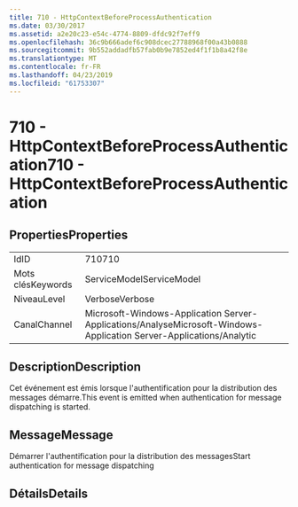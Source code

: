```yaml
---
title: 710 - HttpContextBeforeProcessAuthentication
ms.date: 03/30/2017
ms.assetid: a2e20c23-e54c-4774-8809-dfdc92f7eff9
ms.openlocfilehash: 36c9b666adef6c908dcec27788968f00a43b0888
ms.sourcegitcommit: 9b552addadfb57fab0b9e7852ed4f1f1b8a42f8e
ms.translationtype: MT
ms.contentlocale: fr-FR
ms.lasthandoff: 04/23/2019
ms.locfileid: "61753307"
---
```

# <a name="710---httpcontextbeforeprocessauthentication"></a><span data-ttu-id="427e1-102">710 - HttpContextBeforeProcessAuthentication</span><span class="sxs-lookup"><span data-stu-id="427e1-102">710 - HttpContextBeforeProcessAuthentication</span></span>
## <a name="properties"></a><span data-ttu-id="427e1-103">Properties</span><span class="sxs-lookup"><span data-stu-id="427e1-103">Properties</span></span>  
  
|||  
|-|-|  
|<span data-ttu-id="427e1-104">Id</span><span class="sxs-lookup"><span data-stu-id="427e1-104">ID</span></span>|<span data-ttu-id="427e1-105">710</span><span class="sxs-lookup"><span data-stu-id="427e1-105">710</span></span>|  
|<span data-ttu-id="427e1-106">Mots clés</span><span class="sxs-lookup"><span data-stu-id="427e1-106">Keywords</span></span>|<span data-ttu-id="427e1-107">ServiceModel</span><span class="sxs-lookup"><span data-stu-id="427e1-107">ServiceModel</span></span>|  
|<span data-ttu-id="427e1-108">Niveau</span><span class="sxs-lookup"><span data-stu-id="427e1-108">Level</span></span>|<span data-ttu-id="427e1-109">Verbose</span><span class="sxs-lookup"><span data-stu-id="427e1-109">Verbose</span></span>|  
|<span data-ttu-id="427e1-110">Canal</span><span class="sxs-lookup"><span data-stu-id="427e1-110">Channel</span></span>|<span data-ttu-id="427e1-111">Microsoft-Windows-Application Server-Applications/Analyse</span><span class="sxs-lookup"><span data-stu-id="427e1-111">Microsoft-Windows-Application Server-Applications/Analytic</span></span>|  
  
## <a name="description"></a><span data-ttu-id="427e1-112">Description</span><span class="sxs-lookup"><span data-stu-id="427e1-112">Description</span></span>  
 <span data-ttu-id="427e1-113">Cet événement est émis lorsque l'authentification pour la distribution des messages démarre.</span><span class="sxs-lookup"><span data-stu-id="427e1-113">This event is emitted when authentication for message dispatching is started.</span></span>  
  
## <a name="message"></a><span data-ttu-id="427e1-114">Message</span><span class="sxs-lookup"><span data-stu-id="427e1-114">Message</span></span>  
 <span data-ttu-id="427e1-115">Démarrer l'authentification pour la distribution des messages</span><span class="sxs-lookup"><span data-stu-id="427e1-115">Start authentication for message dispatching</span></span>  
  
## <a name="details"></a><span data-ttu-id="427e1-116">Détails</span><span class="sxs-lookup"><span data-stu-id="427e1-116">Details</span></span>
